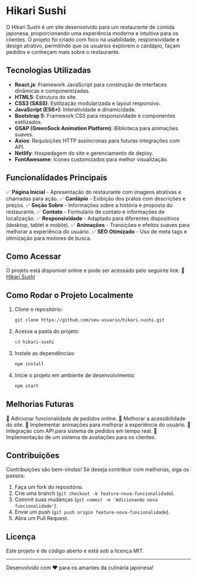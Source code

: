 # Hikari Sushi

O Hikari Sushi é um site desenvolvido para um restaurante de comida japonesa, proporcionando uma experiência moderna e intuitiva para os clientes. O projeto foi criado com foco na usabilidade, responsividade e design atrativo, permitindo que os usuários explorem o cardápio, façam pedidos e conheçam mais sobre o restaurante.

## Tecnologias Utilizadas
- **React.js**: Framework JavaScript para construção de interfaces dinâmicas e componentizadas.
- **HTML5**: Estrutura do site.
- **CSS3 (SASS)**: Estilização modularizada e layout responsivo.
- **JavaScript (ES6+)**: Interatividade e dinamicidade.
- **Bootstrap 5**: Framework CSS para responsividade e componentes estilizados.
- **GSAP (GreenSock Animation Platform)**: Biblioteca para animações suaves.
- **Axios**: Requisições HTTP assíncronas para futuras integrações com API.
- **Netlify**: Hospedagem do site e gerenciamento de deploy.
- **FontAwesome**: Ícones customizados para melhor visualização.

## Funcionalidades Principais
✅ **Página Inicial** - Apresentação do restaurante com imagens atrativas e chamadas para ação.
✅ **Cardápio** - Exibição dos pratos com descrições e preços.
✅ **Seção Sobre** - Informações sobre a história e proposta do restaurante.
✅ **Contato** - Formulário de contato e informações de localização.
✅ **Responsividade** - Adaptado para diferentes dispositivos (desktop, tablet e mobile).
✅ **Animações** - Transições e efeitos suaves para melhorar a experiência do usuário.
✅ **SEO Otimizado** - Uso de meta tags e otimização para motores de busca.

## Como Acessar
O projeto está disponível online e pode ser acessado pelo seguinte link:
🔗 [Hikari Sushi](https://hikari-sushi.netlify.app/)


## Como Rodar o Projeto Localmente
1. Clone o repositório:
   ```sh
   git clone https://github.com/seu-usuario/hikari-sushi.git
   ```
2. Acesse a pasta do projeto:
   ```sh
   cd hikari-sushi
   ```
3. Instale as dependências:
   ```sh
   npm install
   ```
4. Inicie o projeto em ambiente de desenvolvimento:
   ```sh
   npm start
   ```

## Melhorias Futuras
🔹 Adicionar funcionalidade de pedidos online.
🔹 Melhorar a acessibilidade do site.
🔹 Implementar animações para melhorar a experiência do usuário.
🔹 Integração com API para sistema de pedidos em tempo real.
🔹 Implementação de um sistema de avaliações para os clientes.

## Contribuições
Contribuições são bem-vindas! Se deseja contribuir com melhorias, siga os passos:
1. Faça um fork do repositório.
2. Crie uma branch (`git checkout -b feature-nova-funcionalidade`).
3. Commit suas mudanças (`git commit -m 'Adicionando nova funcionalidade'`).
4. Envie um push (`git push origin feature-nova-funcionalidade`).
5. Abra um Pull Request.

## Licença
Este projeto é de código aberto e está sob a licença MIT.

---
Desenvolvido com ❤️ para os amantes da culinária japonesa!

